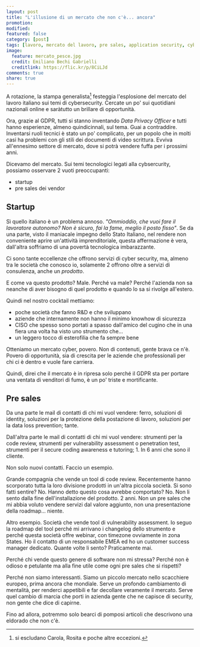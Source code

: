 ```yaml
---
layout: post
title: "L'illusione di un mercato che non c'è... ancora"
promotion: 
modified: 
featured: false
category: [post]
tags: [lavoro, mercato del lavoro, pre sales, application security, cybsersecurity]
image:
  feature: mercato_pesce.jpg
  credit: Emiliano Bechi Gabrielli
  creditlink: https://flic.kr/p/8CiLJd
comments: true
share: true
---
```


A rotazione, la stampa generalista[^1] festeggia l'esplosione del mercato del
lavoro italiano sui temi di cybersecurity. Cercate un po' sui quotidiani
nazionali online e saràtutto un brillare di opportunità.

Ora, grazie al GDPR, tutti si stanno inventando _Data Privacy Officer_ e tutti
hanno esperienze, almeno quindicinnali, sul tema. Guai a contraddire.
Inventarsi ruoli tecnici è stato un po' complicato, per un popolo che in molti
casi ha problemi con gli stili dei documenti di video scrittura. Evviva
all'ennesimo settore di mercato, dove si potrà vendere fuffa per i prossimi
anni.

Dicevamo del mercato. Sui temi tecnologici legati alla cybsercurity, possiamo
osservare 2 vuoti preoccupanti:

* startup
* pre sales dei vendor

## Startup

Sì quello italiano è un problema annoso. _"Ommioddio, che vuoi fare il
lavoratore autonomo? Non è sicuro, fai la fame, meglio il posto fisso"_. Se da
una parte, visto il maniacale impegno dello Stato Italiano, nel rendere non
conveniente aprire un'attività imprenditoriale, questa affermazione è vera,
dall'altra soffriamo di una povertà tecnologica imbarazzante.

Ci sono tante eccellenze che offrono servizi di cyber security, ma, almeno tra
le società che conosco io, solamente 2 offrono oltre a servizi di consulenza,
anche un *prodotto*.

E come va questo prodotto? Male. Perché va male? Perché l'azienda non sa
neanche di aver bisogno di quel prodotto e quando lo sa si rivolge all'estero.

Quindi nel nostro cocktail mettiamo:

* poche società che fanno R&D e che sviluppano
* aziende che internamente non hanno il minimo knowhow di sicurezza
* CISO che spesso sono portati a spasso dall'amico del cugino che in una fiera
  una volta ha visto uno strumento che...
* un leggero tocco di esterofilia che fa sempre bene

Otteniamo un mercato cyber, povero. Non di contenuti, gente brava ce n'è.
Povero di opportunità, sia di crescita per le aziende che professionali per chi
ci è dentro e vuole fare carriera.

Quindi, direi che il mercato è in ripresa solo perché il GDPR sta per portare
una ventata di venditori di fumo, è un po' triste e mortificante.

## Pre sales

Da una parte le mail di contatti di chi mi vuol vendere: ferro, soluzioni di
identity, soluzioni per la protezione della postazione di lavoro, soluzioni per
la data loss prevention; tante.

Dall'altra parte le mail di contatti di chi mi vuol vendere: strumenti per la
code review, strumenti per vulnerability assessment o penetration test,
strumenti per il secure coding awareness e tutoring; 1. In 6 anni che sono il
cliente.

Non solo nuovi contatti. Faccio un esempio. 

Grande compagnia che vende un tool di code review. Recentemente hanno
scorporato tutta la loro divisione prodotti in un'altra piccola società. Si
sono fatti sentire? No. Hanno detto questo cosa avrebbe comportato? No. Non li
sento dalla fine dell'installazione del prodotto. 2 anni. Non un pre sales che
mi abbia voluto vendere servizi dal valore aggiunto, non una presentazione
della roadmap... niente.  

Altro esempio. Società che vende tool di vulnerability assessment. Io seguo la
roadmap del tool perché mi arrivano i changelog dello strumento e perché questa
società offre webinar, con timezone ovviamente in zona States. Ho il contatto
di un responsabile EMEA ed ho un customer success manager dedicato. Quante
volte li sento? Praticamente mai.

Perché chi vende questo genere di software non mi stressa? Perché non è odioso
e petulante ma alla fine utile come ogni pre sales che si rispetti?

Perché non siamo interessanti. Siamo un piccolo mercato nello scacchiere
europeo, prima ancora che mondiale. Serve un profondo cambiamento di mentalità,
per renderci appetibili e far decollare veramente il mercato. Serve quel cambio
di marcia che porti in azienda gente che ne capisce di security, non gente che
dice di capirne.

Fino ad allora, potremmo solo bearci di pomposi articoli che descrivono una
eldorado che non c'è.

[^1]: si escludano Carola, Rosita e poche altre eccezioni.
